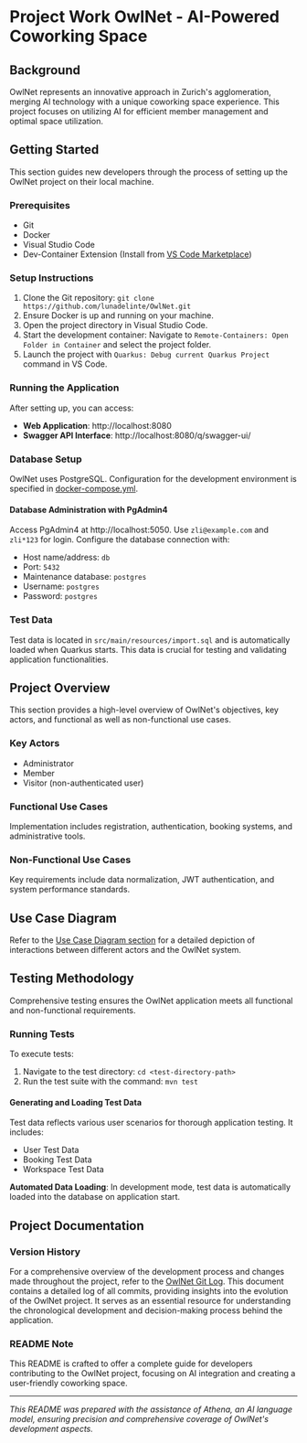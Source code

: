 # Project Work OwlNet - AI-Powered Coworking Space

## Background

OwlNet represents an innovative approach in Zurich's agglomeration, merging AI technology with a unique coworking space experience. This project focuses on utilizing AI for efficient member management and optimal space utilization.

## Getting Started

This section guides new developers through the process of setting up the OwlNet project on their local machine.

### Prerequisites

- Git
- Docker
- Visual Studio Code
- Dev-Container Extension (Install from [VS Code Marketplace](https://marketplace.visualstudio.com/items?itemName=ms-vscode-remote.remote-containers))

### Setup Instructions

1. Clone the Git repository: `git clone https://github.com/lunadelinte/OwlNet.git`
2. Ensure Docker is up and running on your machine.
3. Open the project directory in Visual Studio Code.
4. Start the development container: Navigate to `Remote-Containers: Open Folder in Container` and select the project folder.
5. Launch the project with `Quarkus: Debug current Quarkus Project` command in VS Code.

### Running the Application

After setting up, you can access:

- **Web Application**: http://localhost:8080
- **Swagger API Interface**: http://localhost:8080/q/swagger-ui/

### Database Setup

OwlNet uses PostgreSQL. Configuration for the development environment is specified in [docker-compose.yml](./.devcontainer/docker-compose.yml).

#### Database Administration with PgAdmin4

Access PgAdmin4 at http://localhost:5050. Use `zli@example.com` and `zli*123` for login. Configure the database connection with:

- Host name/address: `db`
- Port: `5432`
- Maintenance database: `postgres`
- Username: `postgres`
- Password: `postgres`

### Test Data

Test data is located in `src/main/resources/import.sql` and is automatically loaded when Quarkus starts. This data is crucial for testing and validating application functionalities.

## Project Overview

This section provides a high-level overview of OwlNet's objectives, key actors, and functional as well as non-functional use cases.

### Key Actors

- Administrator
- Member
- Visitor (non-authenticated user)

### Functional Use Cases

Implementation includes registration, authentication, booking systems, and administrative tools.

### Non-Functional Use Cases

Key requirements include data normalization, JWT authentication, and system performance standards.

## Use Case Diagram

Refer to the [Use Case Diagram section](#1.3---Use-Case-Diagram) for a detailed depiction of interactions between different actors and the OwlNet system.

## Testing Methodology

Comprehensive testing ensures the OwlNet application meets all functional and non-functional requirements.

### Running Tests

To execute tests:

1. Navigate to the test directory: `cd <test-directory-path>`
2. Run the test suite with the command: `mvn test`

#### Generating and Loading Test Data

Test data reflects various user scenarios for thorough application testing. It includes:

- User Test Data
- Booking Test Data
- Workspace Test Data

**Automated Data Loading**: In development mode, test data is automatically loaded into the database on application start.

## Project Documentation

### Version History

For a comprehensive overview of the development process and changes made throughout the project, refer to the [OwlNet Git Log](./OwlNet_Git_Log.txt). This document contains a detailed log of all commits, providing insights into the evolution of the OwlNet project. It serves as an essential resource for understanding the chronological development and decision-making process behind the application.

### README Note

This README is crafted to offer a complete guide for developers contributing to the OwlNet project, focusing on AI integration and creating a user-friendly coworking space.

---

*This README was prepared with the assistance of Athena, an AI language model, ensuring precision and comprehensive coverage of OwlNet's development aspects.*
